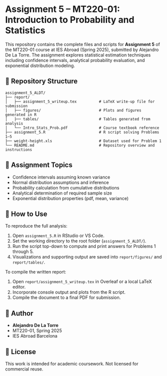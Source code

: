 # Assignment 5 – MT220-01: Introduction to Probability and Statistics

This repository contains the complete files and scripts for **Assignment 5** of the MT220-01 course at IES Abroad (Spring 2025), submitted by Alejandro De La Torre. The assignment explores statistical estimation techniques including confidence intervals, analytical probability evaluation, and exponential distribution modeling.

## 📁 Repository Structure
```
assignment_5_ALDT/
├── report/
│   ├── assignment_5_writeup.tex          # LaTeX write-up file for submission
│   ├── figures/                          # Plots and figures generated in R
│   ├── tables/                           # Tables generated from analysis
│   └── Intro_Stats_Prob.pdf              # Course textbook reference
├── assignment_5.R                        # R script solving Problems 1–5
├── weight-height.xls                     # Dataset used for Problem 1
└── README.md                             # Repository overview and instructions
```

## 🧠 Assignment Topics
- Confidence intervals assuming known variance
- Normal distribution assumptions and inference
- Probability calculation from cumulative distributions
- Analytical determination of required sample size
- Exponential distribution properties (pdf, mean, variance)

## 🔧 How to Use

To reproduce the full analysis:

1. Open `assignment_5.R` in RStudio or VS Code.
2. Set the working directory to the root folder (`assignment_5_ALDT/`).
3. Run the script top-down to compute and print answers for Problems 1 through 5.
4. Visualizations and supporting output are saved into `report/figures/` and `report/tables/`.

To compile the written report:

1. Open `report/assignment_5_writeup.tex` in Overleaf or a local LaTeX editor.
2. Incorporate console output and plots from the R script.
3. Compile the document to a final PDF for submission.

## 📌 Author
- **Alejandro De La Torre**
- MT220-01, Spring 2025
- IES Abroad Barcelona

## 📝 License
This work is intended for academic coursework. Not licensed for commercial reuse.